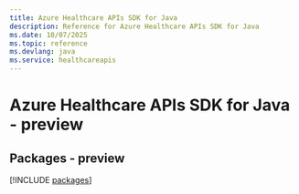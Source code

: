 ```yaml
---
title: Azure Healthcare APIs SDK for Java
description: Reference for Azure Healthcare APIs SDK for Java
ms.date: 10/07/2025
ms.topic: reference
ms.devlang: java
ms.service: healthcareapis
---
```

# Azure Healthcare APIs SDK for Java - preview
## Packages - preview
[!INCLUDE [packages](healthcare-apis-index.md)]
